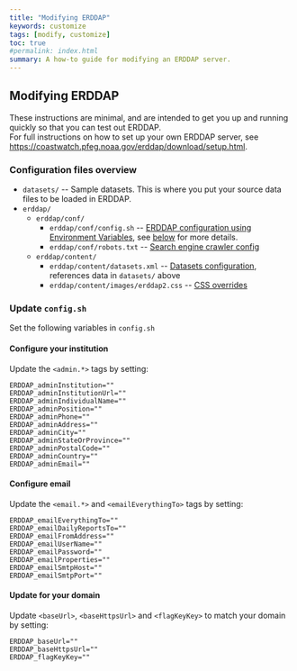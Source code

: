 ```yaml
---
title: "Modifying ERDDAP"
keywords: customize
tags: [modify, customize]
toc: true
#permalink: index.html
summary: A how-to guide for modifying an ERDDAP server.
---
```

## Modifying ERDDAP

These instructions are minimal, and are intended to get you up and running quickly so that you can test out ERDDAP.  
For full instructions on how to set up your own ERDDAP server, see <https://coastwatch.pfeg.noaa.gov/erddap/download/setup.html>.

### Configuration files overview

* `datasets/` -- Sample datasets. This is where you put your source data files to be loaded in ERDDAP.
* `erddap/`
    * `erddap/conf/`
      * `erddap/conf/config.sh` -- [ERDDAP configuration using Environment Variables](https://coastwatch.pfeg.noaa.gov/erddap/download/setup.html#setupEnvironmentVariables), see [below](#update-configsh) for more details.
      * `erddap/conf/robots.txt` -- [Search engine crawler config](https://coastwatch.pfeg.noaa.gov/erddap/download/setup.html#robots)
    * `erddap/content/`
      * `erddap/content/datasets.xml` -- [Datasets configuration](https://coastwatch.pfeg.noaa.gov/erddap/download/setupDatasetsXml.html), references data in `datasets/` above
      * `erddap/content/images/erddap2.css` -- [CSS overrides](https://coastwatch.pfeg.noaa.gov/erddap/download/setup.html#erddapContent)


### Update `config.sh`

Set the following variables in `config.sh`

#### Configure your institution

Update the `<admin.*>` tags by setting:

```
ERDDAP_adminInstitution=""
ERDDAP_adminInstitutionUrl=""
ERDDAP_adminIndividualName=""
ERDDAP_adminPosition=""
ERDDAP_adminPhone=""
ERDDAP_adminAddress=""
ERDDAP_adminCity=""
ERDDAP_adminStateOrProvince=""
ERDDAP_adminPostalCode=""
ERDDAP_adminCountry=""
ERDDAP_adminEmail=""
```

#### Configure email

Update the `<email.*>` and `<emailEverythingTo>` tags by setting:

```
ERDDAP_emailEverythingTo=""
ERDDAP_emailDailyReportsTo=""
ERDDAP_emailFromAddress=""
ERDDAP_emailUserName=""
ERDDAP_emailPassword=""
ERDDAP_emailProperties=""
ERDDAP_emailSmtpHost=""
ERDDAP_emailSmtpPort=""
```

#### Update for your domain

Update `<baseUrl>`, `<baseHttpsUrl>` and `<flagKeyKey>` to match your domain by setting:

```
ERDDAP_baseUrl=""
ERDDAP_baseHttpsUrl=""
ERDDAP_flagKeyKey=""
```